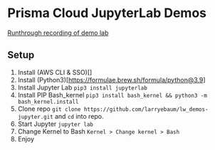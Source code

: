# Prisma Cloud JupyterLab Demos

[Runthrough recording of demo lab]()

## Setup
1. Install (AWS CLI & SSO)[]
2. Install (Python3)[https://formulae.brew.sh/formula/python@3.9]
3. Install Jupyter Lab `pip3 install jupyterlab`
4. Install PIP Bash_kernel `pip3 install bash_kernel && python3 -m bash_kernel.install`
5. Clone repo `git clone https://github.com/larryebaum/lw_demos-jupyter.git` and `cd` into repo.
6. Start Jupyter `jupyter lab`
7. Change Kernel to Bash `Kernel > Change kernel > Bash`
8. Enjoy
